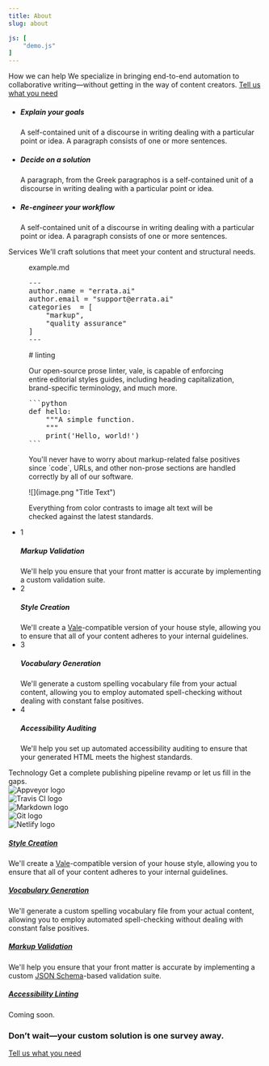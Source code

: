 ```yaml
---
title: About
slug: about

js: [
    "demo.js"
]
---
```

<section class="bg-white">
   <div class="container">
      <div class="row justify-content-center text-center section-intro">
         <div class="col-12 col-md-9 col-lg-8">
            <span class="title-decorative">How we can help</span>
            <span class="lead">
            We specialize in bringing end-to-end automation to collaborative writing&mdash;without getting in the way of content creators.
            </span>
            <a href="#" class="btn btn-primary btn-lg">Tell us what you need</a>
         </div>
         <!--end of col-->
      </div>
      <!--end of row-->
      <ul class="row feature-list">
         <li class="col-12 col-md-4">
            <i class="icon-fingerprint h1 text-teal"></i>
            <h5>Explain your goals</h5>
            <p>
               A self-contained unit of a discourse in writing dealing with a particular point or idea. A paragraph consists of one or more sentences.
            </p>
         </li>
         <!--end of col-->
         <li class="col-12 col-md-4">
            <i class="icon-tablet-mobile-combo h1 text-purple"></i>
            <h5>Decide on a solution</h5>
            <p>
               A paragraph, from the Greek paragraphos is a self-contained unit of a discourse in writing dealing with a particular point or idea.
            </p>
         </li>
         <!--end of col-->
         <li class="col-12 col-md-4">
            <i class="icon-folder-music h1 text-red"></i>
            <h5>Re-engineer your workflow</h5>
            <p>
               A self-contained unit of a discourse in writing dealing with a particular point or idea. A paragraph consists of one or more sentences.
            </p>
         </li>
         <!--end of col-->
      </ul>
      <!--end of row-->
   </div>
   <!--end of container-->
</section>
<section class="bg-white">
   <div class="container">
      <div class="row justify-content-center text-center section-intro">
         <div class="col-12 col-md-9 col-lg-8">
            <span id="customization" class="title-decorative">Services</span>
            <span class="lead">
            We'll craft solutions that meet your content and structural needs.
            </span>
         </div>
         <!--end of col-->
      </div>
      <!--end of row-->
      <div class="row row-eq-height justify-content-around align-items-center">
         <div class="col-md-6 d-none d-md-block">
            <figure class="gist window"><figcaption><span class="chrome button close"></span><span class="chrome button minimize"></span><span class="chrome button fullscreen"></span><span class="chrome title">example.md</span></figcaption><pre id="fm-section">---
author.name = "errata.ai"
author.email = "support@errata.ai"
categories  = [
    "markup",
    "quality assurance"
]
---</pre>
                    <span id="syntax-section" class="text-fade">
                        <p><span id="E002" title="ERROR: capitalize headings"># linting</span></p>
                        <p>
                            Our open-source prose linter, <span id="E001" title="ERROR: expected 'Vale'">vale</span>, is capable of enforcing
                            entire editorial styles guides, including heading capitalization, brand-specific terminology, and much more.
                        </p>
                    </span>
                    <pre class="text-fade">```python
def hello:
    """A simple function.
    """
    print('Hello, world!')
```</pre>
                    <p>You'll never have to worry about markup-related false positives since <span id="E003" title="spelling exception">`code`</span>, URLs, and other non-prose sections are handled correctly by all of our software.</p>
                    <span id="style-section" class="text-fade">
                    <p><span id="E004" title="ERROR: missing alt text">![](image.png "Title Text")</span></p>
                    <p>Everything from color contrasts to image alt text will be checked against the latest standards.</p>
                    </span></figure>
         </div>
         <div class="col-12 col-md-6">
            <ul class="nav nav-cards" role="tablist">
               <li>
                  <div class="card active" data-toggle="tab" href="#content-1" role="tab" aria-controls="content-1" aria-selected="true">
                     <div class="card-body">
                        <div class="media align-items-center">
                           <div class="step-circle mr-4">1</div>
                           <div class="media-body">
                              <h5>Markup Validation</h5>
                              <span>
                                We'll help you ensure that your front matter is accurate by implementing a custom validation suite.
                              </span>
                           </div>
                        </div>
                     </div>
                  </div>
               </li>
               <li>
                  <div class="card" data-toggle="tab" href="#content-2" role="tab" aria-controls="content-2" aria-selected="false">
                     <div class="card-body">
                        <div class="media align-items-center">
                           <div class="step-circle mr-4">2</div>
                           <div class="media-body">
                              <h5>Style Creation</h5>
                              <span>
                              We'll create a <a href="https://errata.ai/vale/getting-started/">Vale</a>-compatible version of your house style, allowing you to ensure that all of your content adheres to your internal guidelines.
                              </span>
                           </div>
                        </div>
                     </div>
                  </div>
               </li>
               <li>
                  <div class="card" data-toggle="tab" href="#content-3" role="tab" aria-controls="content-3" aria-selected="false">
                     <div class="card-body">
                        <div class="media align-items-center">
                           <div class="step-circle mr-4">3</div>
                           <div class="media-body">
                              <h5>Vocabulary Generation</h5>
                              <span>
                              We'll generate a custom spelling vocabulary file from your actual content, allowing you to employ automated spell-checking without dealing with constant false positives.
                              </span>
                           </div>
                        </div>
                     </div>
                  </div>
               </li>
               <li>
                  <div class="card" data-toggle="tab" href="#content-4" role="tab" aria-controls="content-4" aria-selected="false">
                     <div class="card-body">
                        <div class="media align-items-center">
                           <div class="step-circle mr-4">4</div>
                           <div class="media-body">
                              <h5>Accessibility Auditing</h5>
                              <span>
                              We'll help you set up automated accessibility auditing to ensure that your generated HTML meets the highest standards.
                              </span>
                           </div>
                        </div>
                     </div>
                  </div>
               </li>
            </ul>
         </div>
      </div>
      <!--end of col-->
   <!--end of row-->
   </div>
   <!--end of container-->
</section>

<section class="bg-white">
   <div class="container">
      <div class="row justify-content-center text-center section-intro">
         <div class="col-12 col-md-9 col-lg-8">
            <span id="tech" class="title-decorative">Technology</span>
            <span class="lead">
            Get a complete publishing pipeline revamp or let us fill in the
            gaps.
            </span>
         </div>
      </div>
      <div class="row justify-content-around align-items-center">
         <div class="col-md-6 col-lg-3 d-none d-md-block">
            <div class="gallery" id="gallery">
               <div class="mb-3 pics animation all 2">
                  <img class="img-fluid w-100" src="/img/Appveyor.png" alt="Appveyor logo">
               </div>
               <div class="mb-3 pics animation all 1">
                  <img class="img-fluid w-100" src="/img/travis.png" alt="Travis CI logo">
               </div>
               <div class="mb-3 pics animation all 2">
                  <img class="img-fluid w-100" src="/img/mdown.png" alt="Markdown logo">
               </div>
               <div class="mb-3 pics animation all 1">
                  <img id="col-lead" class="img-fluid w-100" src="/img/git.png" alt="Git logo">
               </div>
               <div class="mb-3 pics animation all 2">
                  <img class="img-fluid w-100" src="/img/netlify.png" alt="Netlify logo">
               </div>
            </div>
         </div>
         <div class="col-12 col-md-8 col-lg-6">
            <div class="accordion" id="accordion-1" data-children=".accordion-item">
               <div class="accordion-item">
                  <a data-toggle="collapse" data-parent="#accordion-1" href="#accordion-panel-1" aria-expanded="true" aria-controls="accordion-1">
                     <h5>Style Creation</h5>
                     <i class="h5 icon-chevron-small-right"></i>
                  </a>
                  <div id="accordion-panel-1" class="collapse show" role="tabpanel">
                     <p>
                        We'll create a <a href="https://errata.ai/vale/getting-started/">Vale</a>-compatible version of your house style, allowing you to ensure that all of your content adheres to your internal guidelines.
                     </p>
                  </div>
               </div>
               <div class="accordion-item">
                  <a data-toggle="collapse" data-parent="#accordion-1" href="#accordion-panel-2" aria-expanded="false" aria-controls="accordion-1">
                     <h5>Vocabulary Generation</h5>
                     <i class="h5 icon-chevron-small-right"></i>
                  </a>
                  <div id="accordion-panel-2" class="collapse" role="tabpanel">
                     <p>
                        We'll generate a custom spelling vocabulary file from your actual content, allowing you to employ automated spell-checking without dealing with constant false positives.
                     </p>
                  </div>
               </div>
               <div class="accordion-item">
                  <a data-toggle="collapse" data-parent="#accordion-1" href="#accordion-panel-3" aria-expanded="false" aria-controls="accordion-1">
                     <h5>Markup Validation</h5>
                     <i class="h5 icon-chevron-small-right"></i>
                  </a>
                  <div id="accordion-panel-3" class="collapse" role="tabpanel">
                     <p>
                        We'll help you ensure that your front matter is accurate by implementing a custom <a href="https://json-schema.org/">JSON Schema</a>-based validation suite.
                     </p>
                  </div>
               </div>
               <div class="accordion-item">
                  <a data-toggle="collapse" data-parent="#accordion-1" href="#accordion-panel-4" aria-expanded="false" aria-controls="accordion-1">
                     <h5>Accessibility Linting</h5>
                     <i class="h5 icon-chevron-small-right"></i>
                  </a>
                  <div id="accordion-panel-4" class="collapse" role="tabpanel">
                     <p>
                        Coming soon.
                     </p>
                  </div>
               </div>
            </div>
         </div>
         <!--end of col-->
      </div>
      <!--end of row-->
   </div>
   <!--end of container-->
</section>

<section class="bg-dark">
    <div class="container">
        <div class="row section-intro row justify-content-center text-center">
            <div class="col-12 text-center">
                <h3 class="h3">Don’t wait&mdash;your custom solution is one survey away.</h3>
                <a href="#" class="btn btn-success btn-lg">Tell us what you need</a>
            </div>
            <!--end of col-->
        </div>
        <!--end of row-->
    </div>
    <!--end of container-->
</section>
